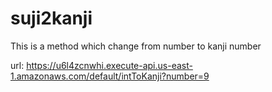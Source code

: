 # suji2kanji
This is a method which change from number to kanji number

url: https://u6l4zcnwhi.execute-api.us-east-1.amazonaws.com/default/intToKanji?number=9

